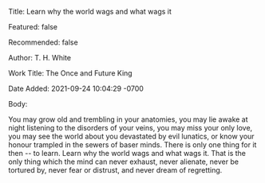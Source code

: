 Title:  Learn why the world wags and what wags it

Featured: false

Recommended: false

Author: T. H. White

Work Title: The Once and Future King

Date Added: 2021-09-24 10:04:29 -0700

Body: 

You may grow old and trembling in your anatomies, you may lie awake at night listening to the disorders of your veins, you may miss your only love, you may see the world about you devastated by evil lunatics, or know your honour trampled in the sewers of baser minds. There is only one thing for it then -- to learn. Learn why the world wags and what wags it. That is the only thing which the mind can never exhaust, never alienate, never be tortured by, never fear or distrust, and never dream of regretting. 

